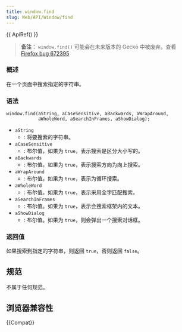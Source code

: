 ```yaml
---
title: window.find
slug: Web/API/Window/find
---
```


{{ ApiRef() }}

> **备注：** `window.find()` 可能会在未来版本的 Gecko 中被废弃。查看 [Firefox bug 672395](https://bugzil.la/672395)

### 概述

在一个页面中搜索指定的字符串。

### 语法

```plain
window.find(aString, aCaseSensitive, aBackwards, aWrapAround,
            aWholeWord, aSearchInFrames, aShowDialog);
```

- `aString`
  - : 将要搜索的字符串。
- `aCaseSensitive`
  - : 布尔值，如果为 `true`，表示搜索是区分大小写的。
- `aBackwards`
  - : 布尔值。如果为 `true`，表示搜索方向为向上搜索。
- `aWrapAround`
  - : 布尔值。如果为 `true`，表示为循环搜索。
- `aWholeWord`
  - : 布尔值。如果为 `true`，表示采用全字匹配搜索。
- `aSearchInFrames`
  - : 布尔值。如果为 `true`，表示会搜索框架内的文本。
- `aShowDialog`
  - : 布尔值。如果为 `true`，则会弹出一个搜索对话框。

### 返回值

如果搜索到指定的字符串，则返回 `true`，否则返回 `false`。

## 规范

不属于任何规范。

## 浏览器兼容性

{{Compat}}
